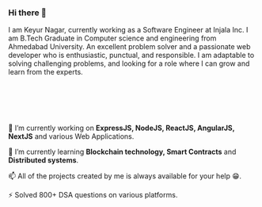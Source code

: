 ### Hi there 👋

I am Keyur Nagar, currently working as a Software Engineer at Injala Inc. I am B.Tech Graduate in Computer science and engineering from Ahmedabad University. An excellent problem solver and a passionate web developer who is enthusiastic, punctual, and responsible. I am adaptable to solving challenging problems, and looking for a role where I can grow and learn from the experts.


<br> 
<br>

<br>

<br>

🔭 I’m currently working on **ExpressJS, NodeJS, ReactJS, AngularJS, NextJS** and various Web Applications.  

🌱 I’m currently learning **Blockchain technology, Smart Contracts** and **Distributed systems**. 

📫 All of the projects created by me is always available for your help 😁. 

⚡ Solved 800+ DSA questions on various platforms.   







<!--
**Keyur3766/Keyur3766** is a ✨ _special_ ✨ repository because its `README.md` (this file) appears on your GitHub profile.

Here are some ideas to get you started:

- 🔭 I’m currently working on ...
- 🌱 I’m currently learning ...
- 👯 I’m looking to collaborate on ...
- 🤔 I’m looking for help with ...
- 💬 Ask me about ...
- 📫 How to reach me: ...
- 😄 Pronouns: ...
- ⚡ Fun fact: ...
-->
